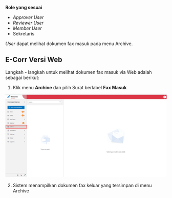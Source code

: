 **Role yang sesuai**

- *Approver User*
- *Reviewer User*
- *Member User*
- Sekretaris

*User* dapat melihat dokumen fax masuk pada menu Archive.

## **E-Corr Versi Web**

Langkah - langkah untuk melihat dokumen fax masuk via Web adalah sebagai berikut:

1. Klik menu **Archive** dan pilih Surat berlabel **Fax Masuk**

![gambar](Archive/AR_Web/AR1.png)

2. Sistem menampilkan dokumen fax keluar yang tersimpan di menu Archive



